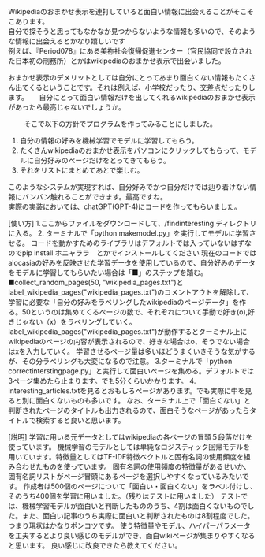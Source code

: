 Wikipediaのおまかせ表示を連打していると面白い情報に出会えることがそこそこあります。  
自分で探そうと思ってもなかなか見つからないような情報も多いので、そのような情報に出会えるとかなり嬉しいです  
例えば、『Period078』にある美祢社会復帰促進センター（官民協同で設立された日本初の刑務所）とかはwikipediaのおまかせ表示で出会いました。      　　

おまかせ表示のデメリットとしては自分にとってあまり面白くない情報もたくさん出てくるということです。それは例えば、小学校だったり、交差点だったりします。  　
自分にとって面白い情報だけを出してくれるwikipediaのおまかせ表示があったら最高じゃないでしょうか。  

　　
そこで以下の方針でプログラムを作ってみることにしました。    　　
1. 自分の情報の好みを機械学習でモデルに学習してもらう。    　　
2. たくさんwikipediaのおまかせ表示をパソコンにクリックしてもらって、モデルに自分好みのページだけをとってきてもらう。    
3. それをリストにまとめてあとで楽しむ。    

このようなシステムが実現すれば、自分好みでかつ自分だけでは辿り着けない情報にバンバン触れることができます。最高ですね。  
実際の実装においては、chatGPT(GPT-4)にコードを作ってもらいました。  

[使い方]
1.ここからファイルをダウンロードして、/findinteresting ディレクトリに入る。
2. ターミナルで「python makemodel.py」を実行してモデルに学習させる。
コードを動かすためのライブラリはデフォルトでは入っていないはずなのでpip install ホニャララ　とかでインストールしてください
現在のコードではalocasiaの好みを反映させた学習データを使用しているので、自分好みのデータをモデルに学習してもらいたい場合は「■」のステップを踏む。
■collect_random_pages(50, "wikipedia_pages.txt")とlabel_wikipedia_pages("wikipedia_pages.txt")のコメントアウトを解除して、
学習に必要な「自分の好みをラベリングしたwikipediaのページデータ」を作る。50というのは集めてくるページの数で、それぞれについて手動で好き(o),好きじゃない（x）をラベリングしていく。
label_wikipedia_pages("wikipedia_pages.txt")が動作するとターミナル上にwikipediaのページの内容が表示されるので、好きな場合はo、そうでない場合はxを入力していく。
学習させるページ量は多いほどうまくいきそうな気がするが、その分ラベリングも大変になるので注意。
3.ターミナルで「python correctinterstingpage.py」と実行して面白いページを集める。デフォルトでは3ページ集めたら止まります。でも5分くらいかかります。
4. interesting_articles.txtを見るとおもしろページがあります。でも実際に中を見ると別に面白くないものも多いです。
なお、ターミナル上で「面白くない」と判断されたページのタイトルも出力されるので、面白そうなページがあったらタイトルで検索すると良いと思います。

[説明]
学習に用いる元データとしてはwikipediaの各ページの冒頭５段落だけを使っています。
機械学習のモデルとしては単純なロジスティック回帰モデルを用いています。特徴量としてはTF-IDF特徴ベクトルと固有名詞の使用頻度を組み合わせたものを使っています。
固有名詞の使用頻度の特徴量があるせいか、固有名詞リストがページ冒頭にあるページを選択しやすくなっているみたいです。
作成者は500個のページについて「面白い・面白くない」をラベル付けし、そのうち400個を学習に用いました。（残りはテストに用いました）
テストでは、機械学習モデルが面白いと判断したもののうち、4割は面白くないものでした。また、面白い記事のうち実際に面白いと判断されたものは8割程度でした。
つまり現状はかなりポンコツです。
使う特徴量やモデル、ハイパーパラメータを工夫するとより良い感じのモデルができ、面白wikiページが集まりやすくなると思います。
良い感じに改良できたら教えてください。


